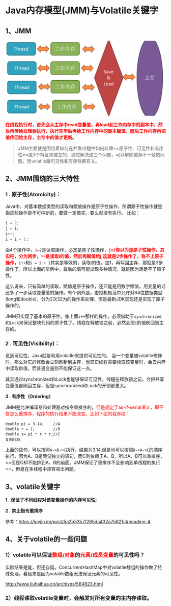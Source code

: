 # Java内存模型(JMM)与Volatile关键字

## 1、JMM

![image-20200105170656465](../PicSource/image-20200105170656465.png)

**<font color='red'>在线程执行时，首先会从主存中read变量值，再load到工作内存中的副本中，然后再传给处理器执行，执行完毕后再给工作内存中的副本赋值，随后工作内存再把值传回给主存，主存中的值才更新。</font>**



> JMM主要就是围绕着如何在并发过程中如何处理==原子性、可见性和有序性==这3个特征来建立的，通过解决这三个问题，可以解除缓存不一致的问题。而volatile跟可见性和有序性都有关。



## 2、JMM围绕的三大特性

### **1 . 原子性(Atomicity)：** 

Java中，对基本数据类型的读取和赋值操作是原子性操作，所谓原子性操作就是指这些操作是不可中断的，要做一定做完，要么就没有执行。 比如：

```java
i = 2;
j = i;
i++;
i = i + 1；
```

面4个操作中，`i=2`是读取操作，必定是原子性操作，**<font color='red'>`j=i`你以为是原子性操作，其实吧，分为两步，一是读取i的值，然后再赋值给j,这就是2步操作了，称不上原子操作，</font>**`i++`和`i = i + 1`其实是等效的，读取i的值，加1，再写回主存，那就是3步操作了。所以上面的举例中，最后的值可能出现多种情况，就是因为满足不了原子性。

这么说来，只有简单的读取，赋值是原子操作，还只能是用数字赋值，用变量的话还多了一步读取变量值的操作。有个例外是，虚拟机规范中允许对64位数据类型(long和double)，分为2次32为的操作来处理，但是最新JDK实现还是实现了原子操作的。

JMM只实现了基本的原子性，像上面`i++`那样的操作，必须借助于`synchronized`和`Lock`来保证整块代码的原子性了。线程在释放锁之前，必然会把`i`的值刷回到主存的。





### **2 . 可见性(Visibility)：**

说到可见性，Java就是利用volatile来提供可见性的。 当一个变量被volatile修饰时，那么对它的修改会立刻刷新到主存，当其它线程需要读取该变量时，会去内存中读取新值。而普通变量则不能保证这一点。

其实通过synchronized和Lock也能够保证可见性，线程在释放锁之前，会把共享变量值都刷回主存，但是synchronized和Lock的开销都更大。



**3 . 有序性（Ordering）**

JMM是允许编译器和处理器对指令重排序的，<font color='red'>但是规定了as-if-serial语义，即不管怎么重排序，程序的执行结果不能改变。比如下面的程序段：</font>

```
double pi = 3.14;    //A
double r = 1;        //B
double s= pi * r * r;//C
复制代码
```

上面的语句，可以按照`A->B->C`执行，结果为3.14,但是也可以按照`B->A->C`的顺序执行，因为A、B是两句独立的语句，而C则依赖于A、B，所以A、B可以重排序，==但是C却不能排到A、B的前面。JMM保证了重排序不会影响到单线程的执行==，但是在多线程中却容易出问题。



## 3、volatile关键字

**1 . 保证了不同线程对该变量操作的内存可见性;**

**2 . 禁止指令重排序**



参考：https://juejin.im/post/5a2b53b7f265da432a7b821c#heading-4



## 4、关于volatile的一些问题

### 1）volatile可以保证<font color='red'>数组/对象</font>的<font color='red'>元素/成员变量</font>的可见性吗？

实验结果是能，但还存疑。ConcurrentHashMap中对volatile数组的操作做了特殊处理，看起来是因为volatile数组无法保证元素的可见性。

http://www.liuhaihua.cn/archives/564823.html

### 2）线程读取volatile变量时，会触发对所有变量的主内存读取。

